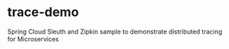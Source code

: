 # trace-demo
Spring Cloud Sleuth and Zipkin sample to demonstrate distributed tracing for Microservices
